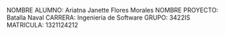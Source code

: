 NOMBRE ALUMNO:
Ariatna Janette Flores Morales
NOMBRE PROYECTO:
Batalla Naval 
CARRERA:
Ingenieria de Software 
GRUPO: 
3422IS
MATRICULA:
1321124212

